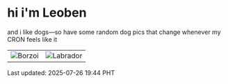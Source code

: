 # hi i'm Leoben

and i like dogs—so have some random dog pics that change whenever my CRON feels like it

|  |  |
|--------|----------|
| ![Borzoi](https://random-dog-vercel.vercel.app/api/random-borzoi?v=1753530299) | ![Labrador](https://random-dog-vercel.vercel.app/api/random-labrador?v=1753530299) |

Last updated: 2025-07-26 19:44 PHT
